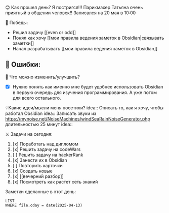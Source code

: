 
😊 Как прошел день?
Я постригся!!!
Парикмахер Татьяна очень приятный в общении человек!!
Записался на 20 мая в 10:00



🎯 Победы:
- Решил задачу [[even or odd]]
- Понял как хочу [[мои правила ведения заметок в Obsidian|связывать заметки]] 
- Начал разрабатывать [[мои правила ведения заметок в Obsidian]]

💢 Ошибки:
- 

📿 Что можно изменить/улучшить?
- [x] Нужно понять как именно мне будет удобнее использовать Obsidian в первую очередь для изучения программирования. А уже потом для всего остального.

💡Какие идеи/мысли меня посетили?
idea:: Описать то, как я хочу, чтобы работал Obsidian
idea:: Записать звуки из https://mynoise.net/NoiseMachines/windSeaRainNoiseGenerator.php длительностью 25 минут
idea:: 

⚔️ Задачи на сегодня:
1. [x] Поработать над дипломом
2. [x] Решить задачу на codeWars
3. [ ] Решить задачу на hackerRank
4. [x] Занести их в Obsidian
5. [ ] Повторить карточки
6. [x] Создать новые
7. [x] [[вечерний разбор]] 
8. [x] Посмотреть как растет сеть знаний


Заметки сделанные в этот день:
```dataview
LIST
WHERE file.cday = date(2025-04-13)
```
